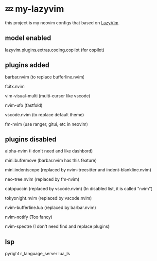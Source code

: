 # 💤 my-lazyvim

this project is my neovim configs that based on [LazyVim](https://github.com/LazyVim/LazyVim).

## model enabled

lazyvim.plugins.extras.coding.copilot (for copilot)

## plugins added

barbar.nvim (to replace bufferline.nvim)

fcitx.nvim

vim-visual-multi (multi-cursor like vscode)

nvim-ufo (fastfold)

vscode.nvim (to replace default theme)

fm-nvim (use ranger, gitui, etc in neovim)

## plugins disabled

alpha-nvim (I don't need and like dashbord)

mini.bufremove (barbar.nvim has this feature)

mini.indentscope (replaced by nvim-treesitter and indent-blankline.nvim)

neo-tree.nvim (replaced by fm-nvim)

catppuccin (replaced by vscode.nvim) (In disabled list, it is called "nvim")

tokyonight.nvim (replaced by vscode.nvim)

nvim-bufferline.lua (replaced by barbar.nvim)

nvim-notify (Too fancy)

nvim-spectre (I don't need find and replace plugins)


## lsp

pyright r_language_server lua_ls


